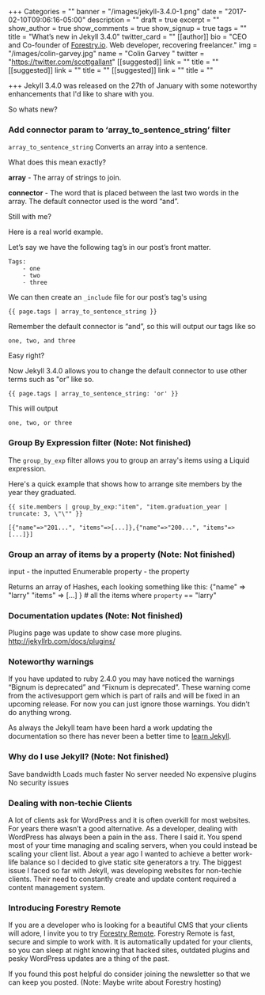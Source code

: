 +++
Categories = ""
banner = "/images/jekyll-3.4.0-1.png"
date = "2017-02-10T09:06:16-05:00"
description = ""
draft = true
excerpt = ""
show_author = true
show_comments = true
show_signup = true
tags = ""
title = "What’s new in Jekyll 3.4.0"
twitter_card = ""
[[author]]
bio = "CEO and Co-founder of <a href='https://forestry.io' title='Forestry.io CMS'>Forestry.io</a>. Web developer, recovering freelancer."
img = "/images/colin-garvey.jpg"
name = "Colin Garvey "
twitter = "https://twitter.com/scottgallant"
[[suggested]]
link = ""
title = ""
[[suggested]]
link = ""
title = ""
[[suggested]]
link = ""
title = ""

+++
Jekyll 3.4.0 was released on the 27th of January with some noteworthy enhancements that I'd like to share with you.

So whats new?

### Add connector param to ‘array_to_sentence_string’ filter

`array_to_sentence_string` Converts an array into a sentence.

What does this mean exactly?

**array** - The array of strings to join. 

**connector** - The word that is placed between the last two words in the array. The default connector used is the word “and”.

Still with me?

Here is a real world example.

Let’s say we have the following tag’s in our post’s front matter.

```
Tags:
	- one
	- two
	- three
```

We can then create an `_include` file for our post’s tag's using

```
{{ page.tags | array_to_sentence_string }}
```

Remember the default connector is “and”, so this will output our tags like so

```
one, two, and three
```

Easy right?

Now Jekyll 3.4.0 allows you to change the default connector to use other terms such as "or” like so.

```
{{ page.tags | array_to_sentence_string: 'or' }}
```

This will output

```
one, two, or three
```

### Group By Expression filter (Note: Not finished)

The `group_by_exp` filter allows you to group an array's items using a Liquid expression.

Here's a quick example that shows how to arrange site members by the year they graduated.

```
{{ site.members | group_by_exp:"item", "item.graduation_year | truncate: 3, \"\"" }}
```

```
[{"name"=>"201...", "items"=>[...]},{"name"=>"200...", "items"=>[...]}]
```

### Group an array of items by a property (Note: Not finished)

input - the inputted Enumerable property - the property

Returns an array of Hashes, each looking something like this: {"name" => "larry" "items" => [...] } # all the items where `property` == "larry"

### Documentation updates (Note: Not finished)

Plugins page was update to show case more plugins. http://jekyllrb.com/docs/plugins/

### Noteworthy warnings

If you have updated to ruby 2.4.0 you may have noticed the warnings “Bignum is deprecated” and “Fixnum is deprecated”. These warning come from the activesupport gem which is part of rails and will be fixed in an upcoming release. For now you can just ignore those warnings. You didn’t do anything wrong.

As always the Jekyll team have been hard a work updating the documentation so there has never been a better time to [learn Jekyll](https://jekyllrb.com/).

### Why do I use Jekyll? (Note: Not finished)

Save bandwidth Loads much faster No server needed No expensive plugins No security issues

### Dealing with non-techie Clients

A lot of clients ask for WordPress and it is often overkill for most websites. For years there wasn’t a good alternative. As a developer, dealing with WordPress has always been a pain in the ass. There I said it. You spend most of your time managing and scaling servers, when you could instead be scaling your client list. About a year ago I wanted to achieve a better work-life balance so I decided to give static site generators a try. The biggest issue I faced so far with Jekyll, was developing websites for non-techie clients. Their need to constantly create and update content required a content management system.

### Introducing Forestry Remote

If you are a developer who is looking for a beautiful CMS that your clients will adore, I invite you to try [Forestry Remote](https://forestry.io/remote). Forestry Remote is fast, secure and simple to work with. It is automatically updated for your clients, so you can sleep at night knowing that hacked sites, outdated plugins and pesky WordPress updates are a thing of the past.

If you found this post helpful do consider joining the newsletter so that we can keep you posted. (Note: Maybe write about Forestry hosting)